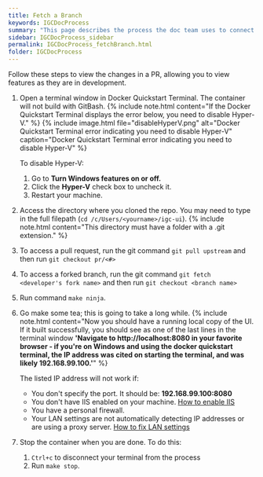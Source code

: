 ```yaml
---
title: Fetch a Branch
keywords: IGCDocProcess
summary: "This page describes the process the doc team uses to connect to the IGC UI repo to fetch a branch."
sidebar: IGCDocProcess_sidebar
permalink: IGCDocProcess_fetchBranch.html
folder: IGCDocProcess
---
```


Follow these steps to view the changes in a PR, allowing you to view features as they are in development.

1.  Open a terminal window in Docker Quickstart Terminal. The container will not build with GitBash.
    {% include note.html content="If the Docker Quickstart Terminal displays the error below, you need to disable Hyper-V." %}
    {% include image.html file="disableHyperV.png" alt="Docker Quickstart Terminal error indicating you need to disable Hyper-V" caption="Docker Quickstart Terminal error indicating you need to disable Hyper-V" %}

    To disable Hyper-V:
    1. Go to **Turn Windows features on or off.**
    2. Click the **Hyper-V** check box to uncheck it.
    3. Restart your machine.

2.  Access the directory where you cloned the repo. You may need to type in the full filepath (`cd /c/Users/<yourname>/igc-ui`).
    {% include note.html content="This directory must have a folder with a .git extension." %}

3.  To access a pull request, run the git command `git pull upstream` and then run `git checkout pr/<#>`

4.  To access a forked branch, run the git command `git fetch <developer's fork name>` and then run `git checkout <branch name>`

5.  Run command `make ninja`.

6.  Go make some tea; this is going to take a long while.
    {% include note.html content="Now you should have a running local copy of the UI. If it built successfully, you should see as one of the last lines in the terminal window **'Navigate to http://localhost:8080 in your favorite browser - if you're on Windows and using the docker quickstart terminal, the IP address was cited on starting the terminal, and was likely 192.168.99.100.'**" %}

    The listed IP address will not work if: 
    * You don't specify the port. It should be: **192.168.99.100:8080**
    * You don't have IIS enabled on your machine. [How to enable IIS](https://www.howtogeek.com/112455/how-to-install-iis-8-on-windows-8/)
    * You have a personal firewall.
    * Your LAN settings are not automatically detecting IP addresses or are using a proxy server. [How to fix LAN settings](https://www.youtube.com/watch?v=8P9mZNIf414)

7. Stop the container when you are done.
   To do this:
   1. `Ctrl+c` to disconnect your terminal from the process
   2. Run `make stop`.